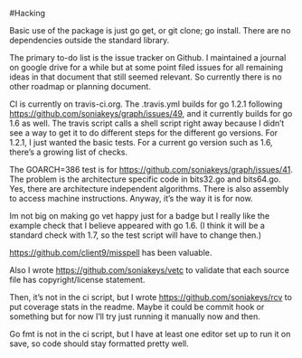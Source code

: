 #Hacking

Basic use of the package is just go get, or git clone; go install.  There are
no dependencies outside the standard library.

The primary to-do list is the issue tracker on Github.  I maintained a
journal on google drive for a while but at some point filed issues for all
remaining ideas in that document that still seemed relevant.  So currently
there is no other roadmap or planning document.

CI is currently on travis-ci.org.  The .travis.yml builds for go 1.2.1
following https://github.com/soniakeys/graph/issues/49, and it currently builds
for go 1.6 as well.  The travis script calls a shell script right away because
I didn’t see a way to get it to do different steps for the different go
versions.  For 1.2.1, I just wanted the basic tests.  For a current go version
such as 1.6, there’s a growing list of checks.

The GOARCH=386 test is for https://github.com/soniakeys/graph/issues/41.
The problem is the architecture specific code in bits32.go and bits64.go.
Yes, there are architecture independent algorithms.  There is also assembly
to access machine instructions.  Anyway, it’s the way it is for now.

Im not big on making go vet happy just for a badge but I really like the
example check that I believe appeared with go 1.6.  (I think it will be a
standard check with 1.7, so the test script will have to change then.)

https://github.com/client9/misspell has been valuable.

Also I wrote https://github.com/soniakeys/vetc to validate that each source
file has copyright/license statement.

Then, it’s not in the ci script, but I wrote https://github.com/soniakeys/rcv
to put coverage stats in the readme.  Maybe it could be commit hook or
something but for now I’ll try just running it manually now and then.

Go fmt is not in the ci script, but I have at least one editor set up to run
it on save, so code should stay formatted pretty well.
